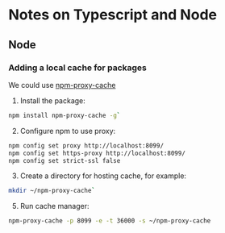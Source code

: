 # Notes on Typescript and Node
## Node
### Adding a local cache for packages
We could use [npm-proxy-cache](https://github.com/runk/npm-proxy-cache)

1. Install the package:
```bash
npm install npm-proxy-cache -g`
```
2. Configure npm to use proxy:
```bash
npm config set proxy http://localhost:8099/
npm config set https-proxy http://localhost:8099/
npm config set strict-ssl false
```
3. Create a directory for hosting cache, for example:
```bash
mkdir ~/npm-proxy-cache`
```
5. Run cache manager:
```bash
npm-proxy-cache -p 8099 -e -t 36000 -s ~/npm-proxy-cache
```


